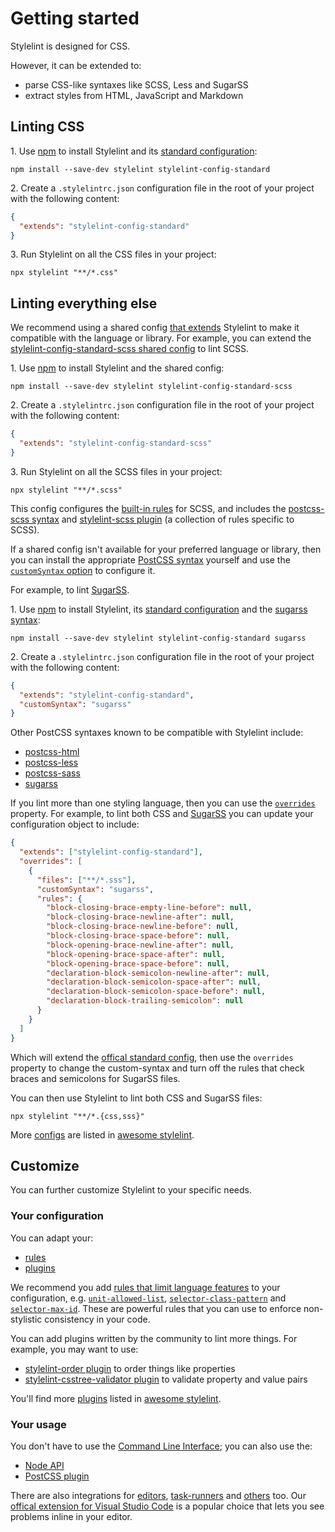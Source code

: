 # Getting started

Stylelint is designed for CSS.

However, it can be extended to:

- parse CSS-like syntaxes like SCSS, Less and SugarSS
- extract styles from HTML, JavaScript and Markdown

## Linting CSS

1\. Use [npm](https://docs.npmjs.com/about-npm/) to install Stylelint and its [standard configuration](https://github.com/stylelint/stylelint-config-standard):

```shell
npm install --save-dev stylelint stylelint-config-standard
```

2\. Create a `.stylelintrc.json` configuration file in the root of your project with the following content:

```json
{
  "extends": "stylelint-config-standard"
}
```

3\. Run Stylelint on all the CSS files in your project:

```shell
npx stylelint "**/*.css"
```

## Linting everything else

We recommend using a shared config [that extends](../user-guide/configure.md#extends) Stylelint to make it compatible with the language or library. For example, you can extend the [stylelint-config-standard-scss shared config](https://www.npmjs.com/package/stylelint-config-standard-scss) to lint SCSS.

1\. Use [npm](https://docs.npmjs.com/about-npm/) to install Stylelint and the shared config:

```console
npm install --save-dev stylelint stylelint-config-standard-scss
```

2\. Create a `.stylelintrc.json` configuration file in the root of your project with the following content:

```json
{
  "extends": "stylelint-config-standard-scss"
}
```

3\. Run Stylelint on all the SCSS files in your project:

```shell
npx stylelint "**/*.scss"
```

This config configures the [built-in rules](../user-guide/rules/list.md) for SCSS, and includes the [postcss-scss syntax](https://github.com/postcss/postcss-scss) and [stylelint-scss plugin](https://github.com/kristerkari/stylelint-scss) (a collection of rules specific to SCSS).

If a shared config isn't available for your preferred language or library, then you can install the appropriate [PostCSS syntax](https://github.com/postcss/postcss#syntaxes) yourself and use the [`customSyntax` option](../user-guide/usage/options.md#customSyntax) to configure it.

For example, to lint [SugarSS](https://github.com/postcss/sugarss).

1\. Use [npm](https://docs.npmjs.com/about-npm/) to install Stylelint, its [standard configuration](https://github.com/stylelint/stylelint-config-standard) and the [sugarss syntax](https://www.npmjs.com/package/sugarss):

```shell
npm install --save-dev stylelint stylelint-config-standard sugarss
```

2\. Create a `.stylelintrc.json` configuration file in the root of your project with the following content:

```json
{
  "extends": "stylelint-config-standard",
  "customSyntax": "sugarss"
}
```

Other PostCSS syntaxes known to be compatible with Stylelint include:

- [postcss-html](https://www.npmjs.com/package/postcss-html)
- [postcss-less](https://www.npmjs.com/package/postcss-less)
- [postcss-sass](https://www.npmjs.com/package/postcss-sass)
- [sugarss](https://www.npmjs.com/package/sugarss)

If you lint more than one styling language, then you can use the [`overrides`](configure.md#overrides) property. For example, to lint both CSS and [SugarSS](https://github.com/postcss/sugarss) you can update your configuration object to include:

```json
{
  "extends": ["stylelint-config-standard"],
  "overrides": [
    {
      "files": ["**/*.sss"],
      "customSyntax": "sugarss",
      "rules": {
        "block-closing-brace-empty-line-before": null,
        "block-closing-brace-newline-after": null,
        "block-closing-brace-newline-before": null,
        "block-closing-brace-space-before": null,
        "block-opening-brace-newline-after": null,
        "block-opening-brace-space-after": null,
        "block-opening-brace-space-before": null,
        "declaration-block-semicolon-newline-after": null,
        "declaration-block-semicolon-space-after": null,
        "declaration-block-semicolon-space-before": null,
        "declaration-block-trailing-semicolon": null
      }
    }
  ]
}
```

Which will extend the [offical standard config](https://github.com/stylelint/stylelint-config-standard), then use the `overrides` property to change the custom-syntax and turn off the rules that check braces and semicolons for SugarSS files.

You can then use Stylelint to lint both CSS and SugarSS files:

```console
npx stylelint "**/*.{css,sss}"
```

More [configs](https://github.com/stylelint/awesome-stylelint#configs) are listed in [awesome stylelint](https://github.com/stylelint/awesome-stylelint).

## Customize

You can further customize Stylelint to your specific needs.

### Your configuration

You can adapt your:

- [rules](configure.md#rules)
- [plugins](configure.md#plugins)

We recommend you add [rules that limit language features](rules/list.md#limit-language-features) to your configuration, e.g. [`unit-allowed-list`](../../lib/rules/unit-allowed-list/README.md), [`selector-class-pattern`](../../lib/rules/selector-class-pattern/README.md) and [`selector-max-id`](../../lib/rules/selector-max-id/README.md). These are powerful rules that you can use to enforce non-stylistic consistency in your code.

You can add plugins written by the community to lint more things. For example, you may want to use:

- [stylelint-order plugin](https://github.com/hudochenkov/stylelint-order) to order things like properties
- [stylelint-csstree-validator plugin](https://github.com/csstree/stylelint-validator) to validate property and value pairs

You'll find more [plugins](https://github.com/stylelint/awesome-stylelint#plugins) listed in [awesome stylelint](https://github.com/stylelint/awesome-stylelint).

### Your usage

You don't have to use the [Command Line Interface](usage/cli.md); you can also use the:

- [Node API](usage/node-api.md)
- [PostCSS plugin](usage/postcss-plugin.md)

There are also integrations for [editors](integrations/editor.md), [task-runners](integrations/task-runner.md) and [others](integrations/other.md) too. Our [offical extension for Visual Studio Code](https://marketplace.visualstudio.com/items?itemName=stylelint.vscode-stylelint) is a popular choice that lets you see problems inline in your editor.
